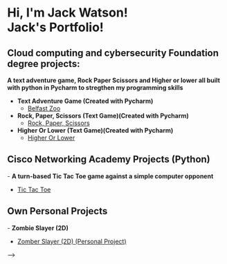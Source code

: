 
<h1>Hi, I'm Jack Watson! <br/><a </a> Jack's Portfolio!</a></h1>

<h2>Cloud computing and cybersecurity Foundation degree projects:</h2>
<b>A text adventure game, Rock Paper Scissors and Higher or lower all built with python in Pycharm to stregthen my programming skills</b>

- <b>Text Adventure Game (Created with Pycharm)</b>
  - [Belfast Zoo](https://github.com/J-WatS13/TextBasedAdventureGame)
- <b>Rock, Paper, Scissors (Text Game)(Created with Pycharm)</b>
  - [Rock, Paper, Scissors](https://github.com/J-WatS13/RockPaperScissorsGame)
- <b>Higher Or Lower (Text Game)(Created with Pycharm)</b>
  - [Higher Or Lower](https://github.com/J-WatS13/HigherOrLower-Game/tree/main)
    
<h2>Cisco Networking Academy Projects (Python)</h2>
- <b>A turn-based Tic Tac Toe game against a simple computer opponent</b>

- [Tic Tac Toe](https://github.com/J-WatS13/TicTacToe-Game)

<h2>Own Personal Projects</h2>
- <b>Zombie Slayer (2D)</b>

  - [Zomber Slayer (2D) (Personal Project)]()


-->
